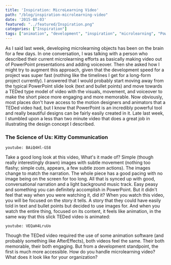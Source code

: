 ```yaml
---
title: 'Inspiration: MicroLearning Video'
path: "/blog/inspiration-microlearning-video"
date: '2015-08-03'
featured: "../featured/Inspiration.png"
categories: ["Inspiration"]
tags: ["animation", "development", "inspiration", "microlearning", "PowerPoint", "video"]
---
```


As I said last week, developing microlearning objects has been on the brain for a few days. In one conversation, I was talking with a person who described their current microlearning efforts as basically making video out of PowerPoint presentations and adding voiceover. Then she asked how I might try to augment this approach, given that the development speed for a project was super fast (nothing like the timelines I get for a long-form project currently). I answered that I would probably start moving away from the typical PowerPoint slide look (text and bullet points) and move towards a TEDed type model of video with the visuals, movement, and voiceover to make the short piece more engaging and more memorable. Now obviously, most places don't have access to the motion designers and animators that a TEDed video had, but I know that PowerPoint is an incredibly powerful tool and really beautiful designs can be fairly easily created in it. Late last week, I stumbled upon a less than two minute video that does a great job in illustrating the design concept I described.

### The Science of Us: Kitty Communication

`youtube: BAiQ4Hl-G58`

Take a good long look at this video, What's it made of? Simple (though really interestingly drawn) images with subtle movement (nothing too flashy; simple cuts, appears, a few subtle zoom actions). The images change to match the narration. The whole piece has a good pacing with no image being on the screen for too long. All that is synced up with good, conversational narration and a light background music track. Easy peasy and something you can definitely accomplish in PowerPoint. But it didn't feel that way when you were watching it, did it? When you watch this video, you will be focused on the story it tells. A story that they could have easily told in text and bullet points but decided to use images for. And when you watch the entire thing, focused on its content, it feels like animation, in the same way that this slick TEDed video is animated:

`youtube: VEQaH4LruUo`

Though the TEDed video required the use of some animation software (and probably something like AfterEffects), both videos feel the same. Their both memorable, their both engaging. But from a development standpoint, the first is much more accessible. How do you handle microlearning video? What does it look like for your organization?
